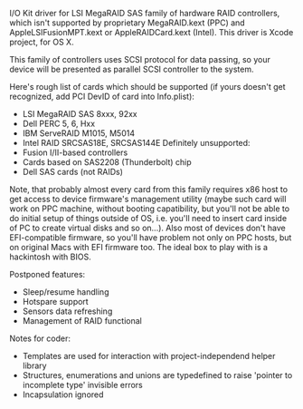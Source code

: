 I/O Kit driver for LSI MegaRAID SAS family of hardware RAID controllers, which isn't supported by proprietary MegaRAID.kext (PPC) and AppleLSIFusionMPT.kext or  AppleRAIDCard.kext (Intel). This driver is Xcode project, for OS X.

This family of controllers uses SCSI protocol for data passing, so your device will be presented as parallel SCSI controller to the system.

Here's rough list of cards which should be supported (if yours doesn't get recognized, add PCI DevID of card into Info.plist):
- LSI MegaRAID SAS 8xxx, 92xx
- Dell PERC 5, 6, Hxx
- IBM ServeRAID M1015, M5014
- Intel RAID SRCSAS18E, SRCSAS144E
Definitely unsupported:
- Fusion I/II-based controllers
- Cards based on SAS2208 (Thunderbolt) chip
- Dell SAS cards (not RAIDs)

Note, that probably almost every card from this family requires x86 host to get access to device firmware's management utility (maybe such card will work on PPC machine, without booting capatibility, but you'll not be able to do initial setup of things outside of OS, i.e. you'll need to insert card inside of PC to create virtual disks and so on...). Also most of devices don't have EFI-compatible firmware, so you'll have problem not only on PPC hosts, but on original Macs with EFI firmware too. The ideal box to play with is a hackintosh with BIOS.

Postponed features:
- Sleep/resume handling
- Hotspare support
- Sensors data refreshing
- Management of RAID functional

Notes for coder:
- Templates are used for interaction with project-independend helper library
- Structures, enumerations and unions are typedefined to raise 'pointer to incomplete type' invisible errors
- Incapsulation ignored
